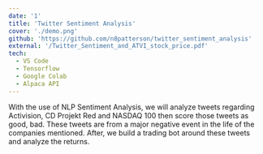 ```yaml
---
date: '1'
title: 'Twitter Sentiment Analysis'
cover: './demo.png'
github: 'https://github.com/n8patterson/twitter_sentiment_analysis'
external: '/Twitter_Sentiment_and_ATVI_stock_price.pdf'
tech:
  - VS Code
  - Tensorflow
  - Google Colab
  - Alpaca API
---
```


With the use of NLP Sentiment Analysis, we will analyze tweets regarding Activision, CD Projekt Red and NASDAQ 100 then score those tweets as good, bad. These tweets are from a major negative event in the life of the companies mentioned. After, we build a trading bot around these tweets and analyze the returns.
